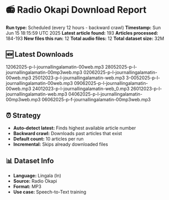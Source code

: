 # 📻 Radio Okapi Download Report

**Run type:** Scheduled (every 12 hours - backward crawl)
**Timestamp:** Sun Jun 15 18:15:59 UTC 2025
**Latest article found:** 193
**Articles processed:** 184-193
**New files this run:** 12
**Total audio files:** 12
**Total dataset size:** 32M

## 🆕 Latest Downloads
12062025-p-l-journallingalamatin-00web.mp3
28052025-p-l-journallingalamatin-00mp3web.mp3
02062025-p-l-journallingalamatin-00web.mp3
25012023-p-l-journallingalamatin-web.mp3
3-0052025-p-l-journallingalamatin-00web.mp3
09062025-p-l-journallingalamatin-00web.mp3
24012023-p-l-journallingalamatin-web_0.mp3
26012023-p-l-journallingalamatin-web.mp3
04062025-p-l-journallingalamatin-00mp3web.mp3
06062025-p-f-journallingalamatin-00mp3web.mp3

## ⏰ Strategy
- **Auto-detect latest:** Finds highest available article number
- **Backward crawl:** Downloads past articles that exist
- **Default count:** 10 articles per run
- **Incremental:** Skips already downloaded files

## 📊 Dataset Info
- **Language:** Lingala (ln)
- **Source:** Radio Okapi
- **Format:** MP3
- **Use case:** Speech-to-Text training
